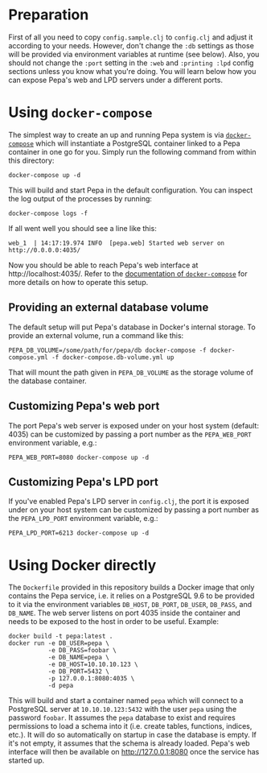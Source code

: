 # Preparation

First of all you need to copy `config.sample.clj` to `config.clj` and
adjust it according to your needs. However, don't change the `:db`
settings as those will be provided via environment variables at
runtime (see below). Also, you should not change the `:port` setting
in the `:web` and `:printing :lpd` config sections unless you know
what you're doing. You will learn below how you can expose Pepa's web
and LPD servers under a different ports.

# Using `docker-compose`

The simplest way to create an up and running Pepa system is via
[`docker-compose`](https://docs.docker.com/compose/) which will
instantiate a PostgreSQL container linked to a Pepa container in one
go for you. Simply run the following command from within this
directory:

    docker-compose up -d

This will build and start Pepa in the default configuration. You can
inspect the log output of the processes by running:

    docker-compose logs -f

If all went well you should see a line like this:

    web_1  | 14:17:19.974 INFO  [pepa.web] Started web server on http://0.0.0.0:4035/


Now you should be able to reach Pepa's web interface at
http://localhost:4035/. Refer to the
[documentation of `docker-compose`](https://docs.docker.com/compose/)
for more details on how to operate this setup.

## Providing an external database volume

The default setup will put Pepa's database in Docker's internal
storage. To provide an external volume, run a command like this:

    PEPA_DB_VOLUME=/some/path/for/pepa/db docker-compose -f docker-compose.yml -f docker-compose.db-volume.yml up

That will mount the path given in `PEPA_DB_VOLUME` as the storage
volume of the database container.

## Customizing Pepa's web port

The port Pepa's web server is exposed under on your host system
(default: 4035) can be customized by passing a port number as the
`PEPA_WEB_PORT` environment variable, e.g.:

    PEPA_WEB_PORT=8080 docker-compose up -d

## Customizing Pepa's LPD port

If you've enabled Pepa's LPD server in `config.clj`, the port it is
exposed under on your host system can be customized by passing a port
number as the `PEPA_LPD_PORT` environment variable, e.g.:

    PEPA_LPD_PORT=6213 docker-compose up -d

# Using Docker directly

The `Dockerfile` provided in this repository builds a Docker image
that only contains the Pepa service, i.e. it relies on a PostgreSQL
9.6 to be provided to it via the environment variables `DB_HOST`,
`DB_PORT`, `DB_USER`, `DB_PASS`, and `DB_NAME`. The web server listens
on port 4035 inside the container and needs to be exposed to the host
in order to be useful. Example:

    docker build -t pepa:latest .
    docker run -e DB_USER=pepa \
               -e DB_PASS=foobar \
               -e DB_NAME=pepa \
               -e DB_HOST=10.10.10.123 \
               -e DB_PORT=5432 \
               -p 127.0.0.1:8080:4035 \
               -d pepa

This will build and start a container named `pepa` which will connect
to a PostgreSQL server at `10.10.10.123:5432` with the user `pepa`
using the password `foobar`. It assumes the `pepa` database to exist
and requires permissions to load a schema into it (i.e. create tables,
functions, indices, etc.). It will do so automatically on startup in
case the database is empty. If it's not empty, it assumes that the
schema is already loaded. Pepa's web interface will then be available
on http://127.0.0.1:8080 once the service has started up.
